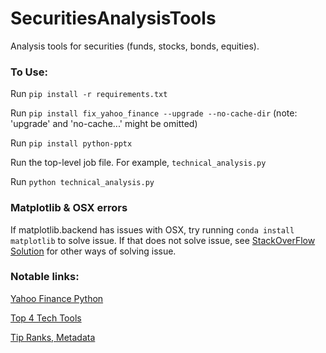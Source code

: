 # SecuritiesAnalysisTools
Analysis tools for securities (funds, stocks, bonds, equities).

### To Use:
Run `pip install -r requirements.txt`

Run `pip install fix_yahoo_finance --upgrade --no-cache-dir` (note: 'upgrade' and 'no-cache...' might be omitted)

Run `pip install python-pptx`

Run the top-level job file.  For example, `technical_analysis.py`

Run `python technical_analysis.py`

### Matplotlib & OSX errors
If matplotlib.backend has issues with OSX, try running `conda install matplotlib` to solve issue.
If that does not solve issue, see [StackOverFlow Solution](https://stackoverflow.com/questions/21784641/installation-issue-with-matplotlib-python) for other ways of solving issue.

### Notable links:

[Yahoo Finance Python](https://pypi.org/project/fix-yahoo-finance/)

[Top 4 Tech Tools](https://www.investopedia.com/articles/active-trading/041814/four-most-commonlyused-indicators-trend-trading.asp)

[Tip Ranks, Metadata](https://www.tipranks.com/)
